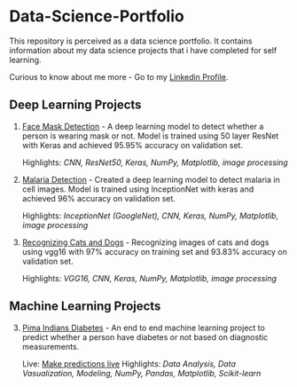 # Data-Science-Portfolio
This repository is perceived as a data science portfolio. It contains information about my data science projects that i have completed for self learning.

Curious to know about me more - Go to my [Linkedin Profile](https://www.linkedin.com/in/ankurkumar99).

## Deep Learning Projects
1. [Face Mask Detection](https://www.kaggle.com/ankur561999/face-mask-detection) - A deep learning model to detect whether a person is wearing mask or not. Model is trained using 50 layer ResNet with Keras and achieved 95.95% accuracy on validation set.

   Highlights: *CNN, ResNet50, Keras, NumPy, Matplotlib, image processing*
   
2. [Malaria Detection](https://www.kaggle.com/ankur561999/detecting-malaria-using-inceptionnet) - Created a deep learning model to detect malaria in cell images. Model is trained using InceptionNet with keras and achieved 96% accuracy on validation set.

   Highlights: *InceptionNet (GoogleNet), CNN, Keras, NumPy, Matplotlib, image processing*
   
3. [Recognizing Cats and Dogs](https://www.kaggle.com/ankur561999/recognizing-cats-and-dogs-using-vgg16) - Recognizing images of cats and dogs using vgg16 with 97% accuracy on training set and 93.83% accuracy on validation set.

   Highlights: *VGG16, CNN, Keras, NumPy, Matplotlib, image processing*
   
## Machine Learning Projects

3. [Pima Indians Diabetes](https://www.kaggle.com/ankur561999/recognizing-cats-and-dogs-using-vgg16) - An end to end machine learning project to predict whether a person have diabetes or not based on diagnostic measurements.

   Live: [Make predictions live](https://ml-diabetes-ml.herokuapp.com/)
   Highlights: *Data Analysis, Data Vasualization, Modeling, NumPy, Pandas, Matplotlib, Scikit-learn* 
